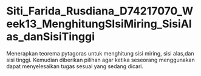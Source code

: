 # Siti_Farida_Rusdiana_D74217070_Week13_MenghitungSIsiMiring_SisiAlas_danSisiTinggi
Menerapkan teorema pytagoras untuk menghitung sisi miring, sisi alas,dan sisi tinggi.
Kemudian diberikan pilihan agar ketika seseorang menggunakan dapat menyelesaikan tugas sesuai yang sedang dicari.
